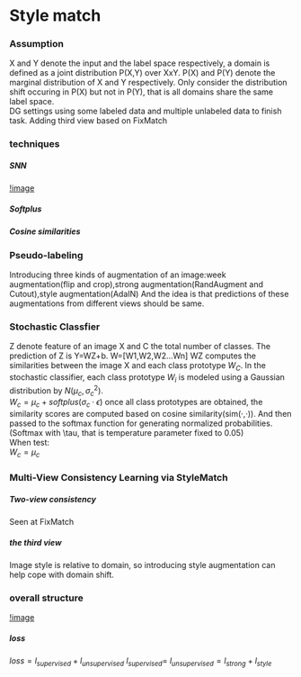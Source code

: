# Style match
### Assumption
X and Y denote the input and the label space respectively, a domain is defined as a joint distribution P(X,Y) over XxY. P(X) and P(Y) denote the marginal distribution of X and Y respectively. Only consider the  distribution shift occuring in P(X) but not in P(Y), that is all domains share the same label space.  
DG settings
using some labeled data and multiple unlabeled data to finish task. Adding third view based on FixMatch  
### techniques

##### SNN
[!image](picture/SNN.png)  
##### Softplus

##### Cosine similarities



### Pseudo-labeling
   Introducing three kinds of augmentation of an image:week augmentation(flip and crop),strong augmentation(RandAugment and Cutout),style augmentation(AdaIN) And the idea is that predictions of these augmentations from different views should be same.  

### Stochastic Classfier
   Z denote feature of an image X and C the total number of classes. The prediction of Z is Y=WZ+b. W=[W1,W2,W2...Wn] WZ computes the similarities between the image X and each class prototype $W_{C}$. In the stochastic classifier, each class prototype $W_{i}$ is modeled using a Gaussian distribution by $N(μ_{c},σ_{c}^{2})$.  
$W_{c}=μ_{c}+softplus(σ_{c}·\epsilon)$
   once all class prototypes are obtained, the similarity scores are computed based on cosine similarity(sim(·,·)). And then passed to the softmax function for generating normalized probabilities.(Softmax with \tau, that is temperature parameter fixed to 0.05)  
   When test:  
$W_{c}=μ_{c}$
### Multi-View Consistency Learning via StyleMatch
##### Two-view consistency
Seen at FixMatch
##### the third view
Image style is relative to domain, so introducing style augmentation can help cope with domain shift.  

### overall structure
[!image](picture/StyleMatch.png)  
##### loss
$loss=l_{supervised}+l_{unsupervised}$
$l_{supervised}=$
$l_{unsupervised}=l_{strong}+l_{style}$
